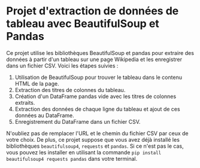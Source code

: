 # Projet d'extraction de données de tableau avec BeautifulSoup et Pandas

Ce projet utilise les bibliothèques BeautifulSoup et pandas pour extraire des données à partir d'un tableau sur une page Wikipedia et les enregistrer dans un fichier CSV. Voici les étapes suivies :

1. Utilisation de BeautifulSoup pour trouver le tableau dans le contenu HTML de la page.
2. Extraction des titres de colonnes du tableau.
3. Création d'un DataFrame pandas vide avec les titres de colonnes extraits.
4. Extraction des données de chaque ligne du tableau et ajout de ces données au DataFrame.
5. Enregistrement du DataFrame dans un fichier CSV.

N'oubliez pas de remplacer l'URL et le chemin du fichier CSV par ceux de votre choix. De plus, ce projet suppose que vous avez déjà installé les bibliothèques `beautifulsoup4`, `requests` et `pandas`. Si ce n'est pas le cas, vous pouvez les installer en utilisant la commande `pip install beautifulsoup4 requests pandas` dans votre terminal.

